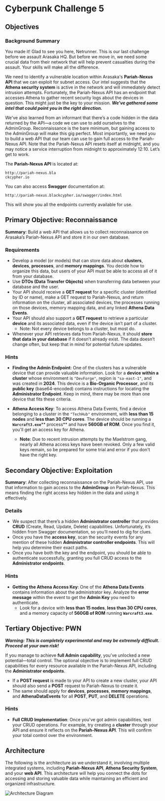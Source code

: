# Cyberpunk Challenge 5

## Objectives

### Background Summary

You made it! Glad to see you here, Netrunner. This is our last challenge before we assault Arasaka HQ. But before we move in, we need some crucial data from their network that will help prevent casualties during the assault. Your skills will make all the difference.

We need to identify a vulnerable location within Arasaka's **Pariah-Nexus API** that we can exploit for subnet access. Our intel suggests that the **Athena security system** is active in the network and will immediately detect intrusion attempts. Fortunately, the Pariah-Nexus API has an endpoint that accesses Athena to gather recent security logs about the devices in question. This might just be the key to your mission. ***We've gathered some intel that could point you in the right direction.***

We've also learned from an informant that there’s a code hidden in the data returned by the API—a code we can use to add ourselves to the AdminGroup. Reconnaissance is the bare minimum, but gaining access to the AdminGroup will make this gig perfect. Most importantly, we need you to build a web API that our team can use to gain full access to the Pariah-Nexus API. Note that the Pariah-Nexus API resets itself at midnight, and you may notice a service interruption from midnight to approximately 12:10. Let’s get to work.

The **Pariah-Nexus API** is located at:

```
http://pariah-nexus.bla
ckcypher.io
```

You can also access **Swagger** documentation at:

```
http://pariah-nexus.blackcypher.io/swagger/index.html
```

This will show you all the endpoints currently available for use.

## Primary Objective: Reconnaissance

**Summary**: Build a web API that allows us to collect reconnaissance on Arasaka’s Pariah-Nexus API and store it in our own database.

### Requirements

- Develop a model (or models) that can store data about ****clusters****, ****devices****, ****processes****, and ****memory mappings****. You decide how to organize this data, but users of your API must be able to access all of it from your database.
- Use **DTOs (Data Transfer Objects)** when transferring data between your database and the user.
- Your API should receive a **GET request** for a specific cluster (identified by ID or name), make a GET request to Pariah-Nexus, and return information on the cluster, all associated devices, the processes running on those devices, memory mapping data, and any linked **Athena Data Events**.
- Your API should also support a **GET request** to retrieve a particular **device** and its associated data, even if the device isn’t part of a cluster.
  - Note: Not every device belongs to a cluster, but most do.
- Whenever your API retrieves data from Pariah-Nexus, it should **store that data in your database** if it doesn’t already exist. The data doesn’t change often, but keep that in mind for potential future updates.

### Hints

- **Finding the Admin Endpoint**: One of the clusters has a vulnerable device that can provide valuable information. Look for a **device within a cluster** whose environment is `"DevForge"`, region is `"sa-east-1"`, and was created in **2024**. This device is a **Bio-Organic Processor**, and its **public key** (base64-encoded) contains instructions for locating the **Administrator Endpoint**. Keep in mind, there may be more than one device that fits these criteria.

- **Athena Access Key**: To access Athena Data Events, find a device belonging to a cluster in the `"TechHub"` environment, with **less than 15 nodes** and **less than 30 CPU cores**. The device should be running a **`Warcraft3.exe`**\*\* process\*\* and have **560GB of ROM**. Once you find it, you'll get an access key for Athena.

  - **Note**: Due to recent intrusion attempts by the Maelstrom gang, nearly all Athena access keys have been revoked. Only a few valid keys remain, so be prepared for some trial and error if you don't have the right key.

## Secondary Objective: Exploitation

**Summary**: After collecting reconnaissance on the Pariah-Nexus API, use that information to gain access to the **AdminGroup** on Pariah-Nexus. This means finding the right access key hidden in the data and using it effectively.

### Details

- We suspect that there’s a hidden **Administrator controller** that provides **CRUD** (Create, Read, Update, Delete) capabilities. Unfortunately, it’s hidden from Swagger documentation, so you’ll need to dig for clues.
- Once you have the **access key**, scan the security events for any mention of these hidden **Administrator controller endpoints**. This will help you determine their exact paths.
- Once you have both the key and the endpoint, you should be able to authenticate successfully, granting you full CRUD access to the **Administrator endpoints**.

### Hints

- **Getting the Athena Access Key**: One of the **Athena Data Events** contains information about the administrator key. Analyze the **error message** within the event to get the **Admin Key** you need to authenticate.
  - Look for a device with **less than 15 nodes**, **less than 30 CPU cores**, and a memory capacity of **560GB of ROM** running **`Warcraft3.exe`**.

## Tertiary Objective: PWN

***Warning: This is completely experimental and may be extremely difficult. Proceed at your own risk!***

If you manage to achieve **full Admin capability**, you’ve unlocked a new potential—total control. The optional objective is to implement full CRUD capabilities for every resource available in the Pariah-Nexus API, including the **Administrator endpoints**.

- If a **POST request** is made to your API to create a new cluster, your API should also send a **POST** request to Pariah-Nexus to create it.
- The same should apply for **devices**, **processes**, **memory mappings**, and **AthenaDataEvents** for all **POST**, **PUT**, and **DELETE** operations.

### Hints

- **Full CRUD Implementation**: Once you've got admin capabilities, test your CRUD operations. For example, try creating a **cluster** through your API and ensure it reflects on the **Pariah-Nexus API**. This will confirm your total control over the environment.

## Architecture

The following is the architecture as we understand it, involving multiple integrated systems, including **Pariah-Nexus API**, **Athena Security System**, and your **web API**. This architecture will help you connect the dots for accessing and storing valuable data while maintaining an efficient and organized infrastructure.

![Architecture Diagram](./docs-assets/Cyberpunk%20(student)%20-%20Pariah%20Nexus%20API%20(1).png)